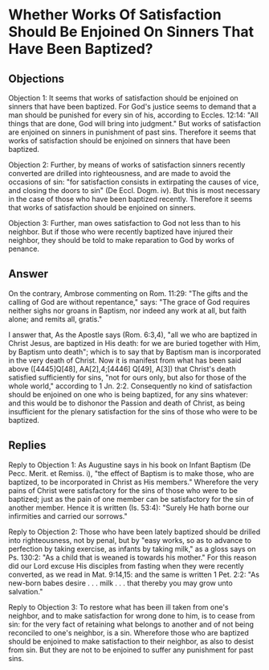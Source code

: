 # Whether Works Of Satisfaction Should Be Enjoined On Sinners That Have Been Baptized?

## Objections

Objection 1: It seems that works of satisfaction should be enjoined on sinners that have been baptized. For God's justice seems to demand that a man should be punished for every sin of his, according to Eccles. 12:14: "All things that are done, God will bring into judgment." But works of satisfaction are enjoined on sinners in punishment of past sins. Therefore it seems that works of satisfaction should be enjoined on sinners that have been baptized.

Objection 2: Further, by means of works of satisfaction sinners recently converted are drilled into righteousness, and are made to avoid the occasions of sin: "for satisfaction consists in extirpating the causes of vice, and closing the doors to sin" (De Eccl. Dogm. iv). But this is most necessary in the case of those who have been baptized recently. Therefore it seems that works of satisfaction should be enjoined on sinners.

Objection 3: Further, man owes satisfaction to God not less than to his neighbor. But if those who were recently baptized have injured their neighbor, they should be told to make reparation to God by works of penance.

## Answer

On the contrary, Ambrose commenting on Rom. 11:29: "The gifts and the calling of God are without repentance," says: "The grace of God requires neither sighs nor groans in Baptism, nor indeed any work at all, but faith alone; and remits all, gratis."

I answer that, As the Apostle says (Rom. 6:3,4), "all we who are baptized in Christ Jesus, are baptized in His death: for we are buried together with Him, by Baptism unto death"; which is to say that by Baptism man is incorporated in the very death of Christ. Now it is manifest from what has been said above ([4445]Q[48], AA[2],4;[4446] Q[49], A[3]) that Christ's death satisfied sufficiently for sins, "not for ours only, but also for those of the whole world," according to 1 Jn. 2:2. Consequently no kind of satisfaction should be enjoined on one who is being baptized, for any sins whatever: and this would be to dishonor the Passion and death of Christ, as being insufficient for the plenary satisfaction for the sins of those who were to be baptized.

## Replies

Reply to Objection 1: As Augustine says in his book on Infant Baptism (De Pecc. Merit. et Remiss. i), "the effect of Baptism is to make those, who are baptized, to be incorporated in Christ as His members." Wherefore the very pains of Christ were satisfactory for the sins of those who were to be baptized; just as the pain of one member can be satisfactory for the sin of another member. Hence it is written (Is. 53:4): "Surely He hath borne our infirmities and carried our sorrows."

Reply to Objection 2: Those who have been lately baptized should be drilled into righteousness, not by penal, but by "easy works, so as to advance to perfection by taking exercise, as infants by taking milk," as a gloss says on Ps. 130:2: "As a child that is weaned is towards his mother." For this reason did our Lord excuse His disciples from fasting when they were recently converted, as we read in Mat. 9:14,15: and the same is written 1 Pet. 2:2: "As new-born babes desire . . . milk . . . that thereby you may grow unto salvation."

Reply to Objection 3: To restore what has been ill taken from one's neighbor, and to make satisfaction for wrong done to him, is to cease from sin: for the very fact of retaining what belongs to another and of not being reconciled to one's neighbor, is a sin. Wherefore those who are baptized should be enjoined to make satisfaction to their neighbor, as also to desist from sin. But they are not to be enjoined to suffer any punishment for past sins.